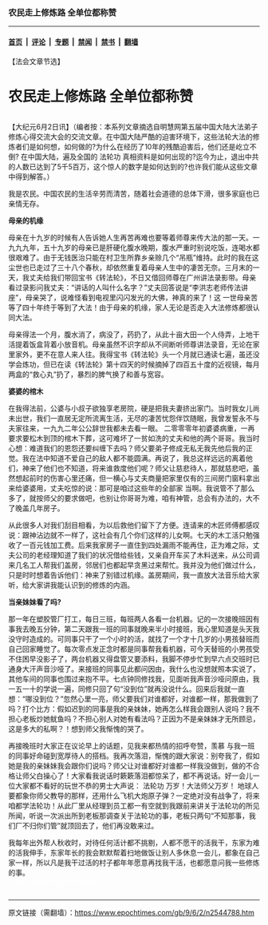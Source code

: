 ### 农民走上修炼路 全单位都称赞

---

#### [首页](../../../..?n2544788) &nbsp;|&nbsp; [评论](../../../../../epoch-comment?n2544788) &nbsp;|&nbsp; [专题](../../../../../epoch-special?n2544788) &nbsp;|&nbsp; [禁闻](../../../../../epoch-news?n2544788) &nbsp;|&nbsp; [禁书](../../../../../books?n2544788) &nbsp;|&nbsp; [翻墙](https://github.com/gfw-breaker/nogfw/blob/master/README.md?n2544788)


<div class="column" id="artbody" itemprop="articleBody">
 <div class="whitebg">
  <div class="column">
   <div class="arttop mbottom20">
    <div class="toptitle">
     【法会文章节选】
    </div>
    <h1 class="title">
     农民走上修炼路 全单位都称赞
    </h1>
   </div>
  </div>
  <!-- article content begin -->
  <p>
   【大纪元6月2日讯】（编者按：本系列文章摘选自明慧网第五届中国大陆大法弟子修炼心得交流大会的交流文章。在中国大陆严酷的迫害环境下，这些法轮大法的修炼者们是如何想，如何做的?为什么在经历了10年的残酷迫害后，他们还是屹立不倒? 在中国大陆，遍及全国的
   <ok href="https://www.epochtimes.com/gb/tag/%E6%B3%95%E8%BD%AE%E5%8A%9F.html">
    法轮功
   </ok>
   真相资料是如何出现的?迄今为止，退出中共的人数已达到了5千5百万，这个惊人的数字是如何达到的?也许我们能从这些文章中得到解答。）
  </p>
  <p>
   我是农民。中国农民的生活辛劳而清苦，随着社会道德的总体下滑，很多家庭也已亲情无存。
  </p>
  <p>
   <b>
    母亲的机缘
   </b>
  </p>
  <p>
   母亲在十九岁的时候有人告诉她人生再苦再难也要等着师尊来传大法的那一天。一九九九年，五十九岁的母亲已是肝硬化腹水晚期，腹水严重时别说吃饭，连喝水都很艰难了。由于无钱医治只能在村卫生所靠乡亲赊几个“吊瓶”维持。此时的我在这尘世也已走过了三十八个春秋，却依然重复着母亲人生中的凄苦无奈。三月末的一天，我丈夫给我们带回宝书《转法轮》，不日又借回师尊在广州讲法录影带。母亲看过录影问我丈夫：“讲话的人叫什么名字？”丈夫回答说是“李洪志老师传法讲座”，母亲哭了，说难怪看到电视里闪闪发光的大佛，神真的来了！这 一世母亲苦等了四十年终于等到了大法！由于母亲的机缘，家人无论是否走入大法修炼都很认同大法。
  </p>
  <p>
   母亲得法一个月，腹水消了，病没了，药扔了，从此十亩大田一个人侍弄，上地干活提着饭盒背着小放音机。母亲虽然不识字却从不间断听师尊讲法录音，无论在家里家外，更不在意人来人往。我得宝书《转法轮》头一个月就已通读七遍，虽还没学会炼功，但已在读《转法轮》第十四天的时候摘掉了四百五十度的近视镜，每月两盒的“救心丸”扔了，暴烈的脾气换了和善与宽容。
  </p>
  <p>
   <b>
    婆婆的棺木
   </b>
  </p>
  <p>
   在我得法前，公婆与小叔子欲独享老房院，硬是把我夫妻挤出家门。当时我女儿尚未出世，我们一直居无定所流离生活，无尽的凄苦忧怨伴饮随眠，我曾发誓永不与夫家往来，一九九二年公公辞世我都未去看一眼。 二零零零年初婆婆病重，一再要求要松木到顶的棺木下葬，这可难坏了一贫如洗的丈夫和他的两个哥哥。我当时心想：难道我们的恩怨还要纠缠下去吗？师父要弟子修成无私无我先他后我的正觉。我在法中知道不爱自己的敌人都不能圆满。再说了，我总这样远远的离着他们，神来了他们也不知道，将来谁救度他们呢？师父让慈悲待人，那就慈悲吧，虽然想起前时的伤害心里还痛，但一横心与丈夫商量把家里仅有的三间房门窗料拿出来给婆婆用，丈夫吃惊的说：那可是咱过这些年的全部家 当啊。我说管不了那么多了，就按师父的要求做吧，也别让你哥哥为难，咱有神管，总会有办法的，大不了晚盖几年房子。
  </p>
  <p>
   从此很多人对我们刮目相看，为以后救他们留下了方便。连请来的木匠师傅都感叹说：跟神沾边就不一样了，这社会有几个你们这样的儿女啊。七天的木工活只勉强收了一百元钱加工费。后来我家房子一直住到四处漏雨不能再住，正为难之际，丈夫公司的老经理知道了我们的状况借给些钱，又亲自开车买了木料送来，从公司调来几名工人帮我们盖房，邻居们也都起早贪黑过来帮忙。我并没为他们做过什么，只是时时想着告诉他们：神来了别错过机缘。盖房期间，我一直放大法音乐给大家听，给大家讲我能认识到的修炼的内涵。
  </p>
  <p>
   <b>
    当亲妹妹看了吗?
   </b>
  </p>
  <p>
   那一年在塑胶管厂打工，每日三班，每班两人各看一台机器。记的一次接晚班因有事我去晚五分钟，第二天跟我一班的同事就晚来半小时接班，我心里知道是头天我没守时造成的。可同事只干了一个小时的活，就找了一个才十几岁的小男孩替班而自己回家睡觉了。每次零点发正念时都是同事帮我看机器，可今天替班的小男孩受不住困早没影子了，两台机器又得盘管又要添料，我脚不停步忙到早六点交班时已通身大汗声音沙哑了。来接班的同事见此都问因由，我什么也没想就照本实说了，其他车间的同事也围过来抱不平。七点钟同修找我，见面听我声音沙哑问原由，我一五一十的学说一遍，同修只回了句“没到位”就再没说什么。回来后我就一直想：“哪没到位？”忽然心里一亮，师父要我们对谁都好，对谁都一样，那我做到了吗？打个比方：假如迟到的同事是我的亲妹妹，她再怎么样我会跟别人说吗？我不担心老板炒她鱿鱼吗？不担心别人对她有看法吗？正因为不是亲妹妹才无所顾忌，这是多大的私啊？！想到师父我惭愧的哭了。
  </p>
  <p>
   再接晚班时大家正在议论早上的话题，见我来都热情的招呼夸赞，羡慕 与我一班的同事好命碰到宽厚待人的搭档。我再次落泪，惭愧的跟大家说：别夸我了，假如她是我的亲妹妹我会跟你们说吗？师父让对谁都好对谁都一样我没做到，做的不合格让师父白操心了！大家看我说话时簌簌落泪都惊呆了，都不再说话。好一会儿一位大家都不看好的玩世不恭的男士大声说：
   <ok href="https://www.epochtimes.com/gb/tag/%E6%B3%95%E8%BD%AE%E5%8A%9F.html">
    法轮功
   </ok>
   万岁！大法师父万岁！ 地球人要都象你师父教导的那样，还用什么飞机大炮原子弹？一定绝对没有战争了，将来咱都学法轮功！从此厂里从经理到员工都一有空就到我跟前来讲关于法轮功的所见所闻，听说一次派出所到老板那调查关于法轮功的事，老板只两句“不知那事，我们厂不归你们管”就顶回去了，他们再没敢来过。
  </p>
  <p>
   我每年出外帮人秋收时，对待任何活计都不挑剔，人都不愿干的活我干，东家为难的活我伸手，东家年长的我会默默帮着扫地做饭让别人多休息一会儿，都象在自己家一样，所以凡是我干过活的村子都年年愿意再找我干活，也都愿意问我一些修炼的事。
   <br/>
   <font color="#ffffff">
    (http://www.dajiyuan.com)
   </font>
  </p>
  <!-- article content end -->
 </div>
</div>


---

原文链接（需翻墙）：https://www.epochtimes.com/gb/9/6/2/n2544788.htm